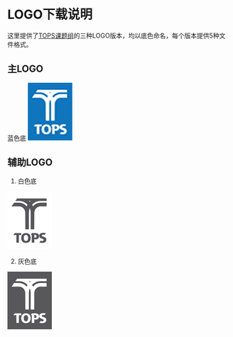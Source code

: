 # LOGO下载说明
这里提供了[TOPS课题组](tops.tongji.edu.cn)的三种LOGO版本，均以底色命名，每个版本提供5种文件格式。

## 主LOGO
蓝色底
![blue TOPS](https://github.com/getAbchin/TOPS/blob/master/logos/thumbs/blue%20TOPS%20thumb.png)

## 辅助LOGO
1. 白色底

![white TOPS](https://github.com/getAbchin/TOPS/blob/master/logos/thumbs/white%20TOPS%20thumb.png)

2. 灰色底

![gray TOPS](https://github.com/getAbchin/TOPS/blob/master/logos/thumbs/gray%20TOPS%20thumb.png)

